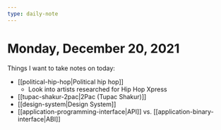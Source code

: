 ```yaml
---
type: daily-note
---
```


# Monday, December 20, 2021

Things I want to take notes on today:

- [[political-hip-hop|Political hip hop]]
  - Look into artists researched for Hip Hop Xpress
- [[tupac-shakur-2pac|2Pac (Tupac Shakur)]]
- [[design-system|Design System]]
- [[application-programming-interface|API]] vs. [[application-binary-interface|ABI]]
